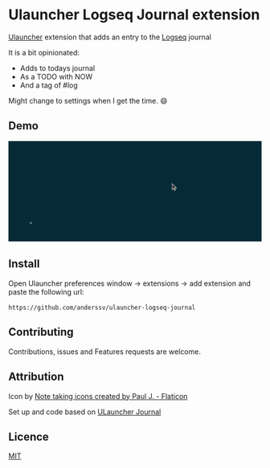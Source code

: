 # Ulauncher Logseq Journal extension

[Ulauncher](https://ulauncher.io) extension that adds an entry to the [Logseq](https://logseq.com/) journal

It is a bit opinionated:
- Adds to todays journal
- As a TODO with NOW
- And a tag of #log

Might change to settings when I get the time. 😄

## Demo

![demo](demo.gif)

## Install

Open Ulauncher preferences window -> extensions -> add extension and paste the following url:

```
https://github.com/anderssv/ulauncher-logseq-journal
```

## Contributing

Contributions, issues and Features requests are welcome.

## Attribution

Icon by [Note taking icons created by Paul J. - Flaticon](https://www.flaticon.com/free-icons/note-taking)

Set up and code based on [ULauncher Journal](https://github.com/ckrybus/ulauncher-journal)

## Licence

[MIT](LICENSE)